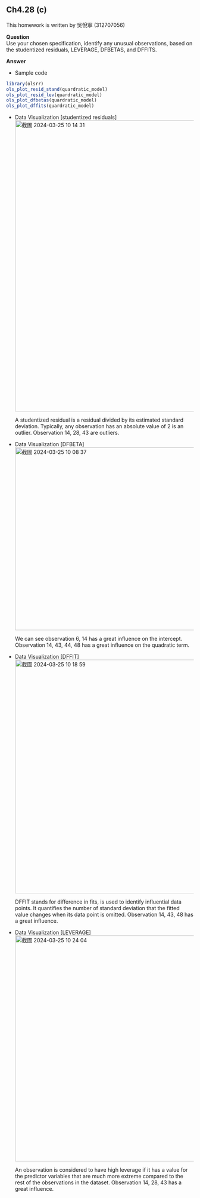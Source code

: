 ## Ch4.28 (c)

This homework is written by 吳悅寧 (312707056)

**Question**\
Use your chosen specification, identify any unusual observations, based
on the studentized residuals, LEVERAGE, DFBETAS, and DFFITS.

**Answer**

-   Sample code

``` r
library(olsrr)     
ols_plot_resid_stand(quardratic_model)
ols_plot_resid_lev(quardratic_model)
ols_plot_dfbetas(quardratic_model)
ols_plot_dffits(quardratic_model)
```

-   Data Visualization   [studentized residuals]<img width="780" alt="截圖 2024-03-25 10 14 31" src="https://github.com/HWTeng-Course/202402-Financial-Econometrics/assets/62731023/999fffb3-a0f9-4809-8932-b2590b262ce0">

    A studentized residual is a residual divided by its estimated standard
    deviation. Typically, any observation has an absolute value of 2 is an
    outlier. Observation 14, 28, 43 are outliers.

-   Data Visualization [DFBETA]<img width="490" alt="截圖 2024-03-25 10 08 37" src="https://github.com/HWTeng-Course/202402-Financial-Econometrics/assets/62731023/fe6b8dc9-dcca-4c10-9be9-c5bd3560ecec">

    We can see observation 6, 14 has a great influence on the intercept.
    Observation 14, 43, 44, 48 has a great influence on the quadratic term.

-   Data Visualization  [DFFIT]<img width="626" alt="截圖 2024-03-25 10 18 59" src="https://github.com/HWTeng-Course/202402-Financial-Econometrics/assets/62731023/8a30f112-7724-401b-be08-8df4de0bc86e">

    DFFIT stands for difference in fits, is used to identify influential
    data points. It quantifies the number of standard deviation that the
    fitted value changes when its data point is omitted. Observation 14,
    43, 48 has a great influence.

-   Data Visualization  [LEVERAGE]<img width="605" alt="截圖 2024-03-25 10 24 04" src="https://github.com/HWTeng-Course/202402-Financial-Econometrics/assets/62731023/ff49eeea-f992-472e-896b-049f691ad9f0">


    An observation is considered to have high leverage if it has a value for
    the predictor variables that are much more extreme compared to the rest
    of the observations in the dataset. Observation 14, 28, 43 has a great
    influence.
